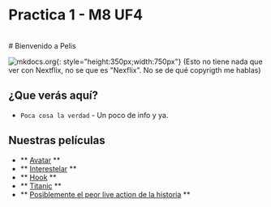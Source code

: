 # Practica 1 - M8 UF4
<br />
# Bienvenido a Pelis

![mkdocs.org](/img/n.jpg){: style="height:350px;width:750px"}
(Esto no tiene nada que ver con Nextflix, no se que es "Nexflix". No se de qué copyrigth me hablas)

## ¿Que verás aquí?

* `Poca cosa la verdad` - Un poco de info y ya.

## Nuestras películas

* ** [Avatar](avatar.md) **
* ** [Interestelar](interestelar.md) **
* ** [Hook](hook.md) **
* ** [Titanic](titanic.md) **
* ** [Posiblemente el peor live action de la historia](dragoncacas.md) **
